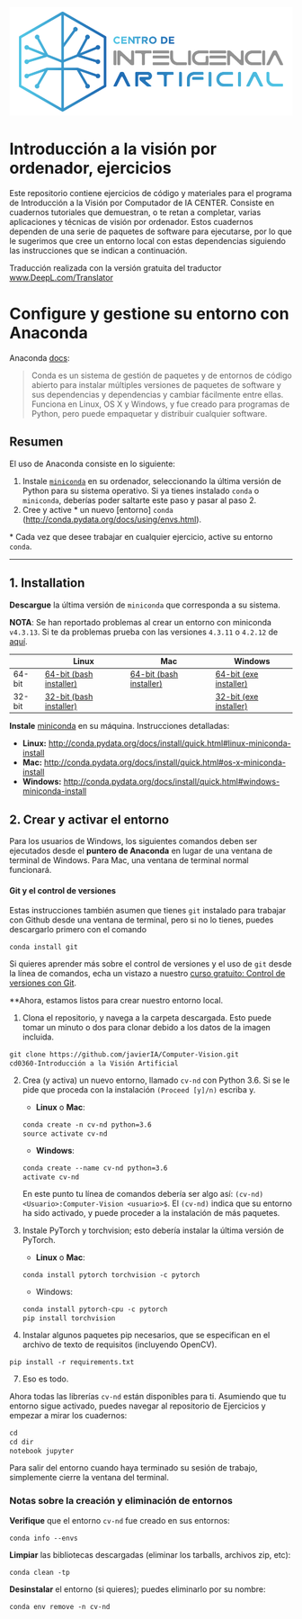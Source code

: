 
![alt text](logo.png "logo")

# Introducción a la visión por ordenador, ejercicios

Este repositorio contiene ejercicios de código y materiales para el programa de Introducción a la Visión por Computador de IA CENTER. Consiste en cuadernos tutoriales que demuestran, o te retan a completar, varias aplicaciones y técnicas de visión por ordenador. Estos cuadernos dependen de una serie de paquetes de software para ejecutarse, por lo que le sugerimos que cree un entorno local con estas dependencias siguiendo las instrucciones que se indican a continuación.

Traducción realizada con la versión gratuita del traductor www.DeepL.com/Translator

# Configure y gestione su entorno con Anaconda

Anaconda [docs](http://conda.pydata.org/docs):

> Conda es un sistema de gestión de paquetes y de entornos de código abierto 
para instalar múltiples versiones de paquetes de software y sus dependencias y 
dependencias y cambiar fácilmente entre ellas. Funciona en Linux, OS X y Windows, y fue creado 
para programas de Python, pero puede empaquetar y distribuir cualquier software.

## Resumen
El uso de Anaconda consiste en lo siguiente:

1. Instale [`miniconda`](http://conda.pydata.org/miniconda.html) en su ordenador, seleccionando la última versión de Python para su sistema operativo. Si ya tienes instalado `conda` o `miniconda`, deberías poder saltarte este paso y pasar al paso 2.
2. Cree y active * un nuevo [entorno] `conda` (http://conda.pydata.org/docs/using/envs.html).

\* Cada vez que desee trabajar en cualquier ejercicio, active su entorno `conda`.

---

## 1. Installation
**Descargue** la última versión de `miniconda` que corresponda a su sistema.

**NOTA**: Se han reportado problemas al crear un entorno con miniconda `v4.3.13`. Si te da problemas prueba con las versiones `4.3.11` o `4.2.12` de [aquí](https://repo.continuum.io/miniconda/).

|        | Linux | Mac | Windows | 
|--------|-------|-----|---------|
| 64-bit | [64-bit (bash installer)][lin64] | [64-bit (bash installer)][mac64] | [64-bit (exe installer)][win64]
| 32-bit | [32-bit (bash installer)][lin32] |  | [32-bit (exe installer)][win32]

[win64]: https://repo.continuum.io/miniconda/Miniconda3-latest-Windows-x86_64.exe
[win32]: https://repo.continuum.io/miniconda/Miniconda3-latest-Windows-x86.exe
[mac64]: https://repo.continuum.io/miniconda/Miniconda3-latest-MacOSX-x86_64.sh
[lin64]: https://repo.continuum.io/miniconda/Miniconda3-latest-Linux-x86_64.sh
[lin32]: https://repo.continuum.io/miniconda/Miniconda3-latest-Linux-x86.sh

**Instale** [miniconda](http://conda.pydata.org/miniconda.html) en su máquina. Instrucciones detalladas:

- **Linux:** http://conda.pydata.org/docs/install/quick.html#linux-miniconda-install
- **Mac:** http://conda.pydata.org/docs/install/quick.html#os-x-miniconda-install
- **Windows:** http://conda.pydata.org/docs/install/quick.html#windows-miniconda-install

## 2. Crear y activar el entorno

Para los usuarios de Windows, los siguientes comandos deben ser ejecutados desde el **puntero de Anaconda** en lugar de una ventana de terminal de Windows. Para Mac, una ventana de terminal normal funcionará. 

#### Git y el control de versiones
Estas instrucciones también asumen que tienes `git` instalado para trabajar con Github desde una ventana de terminal, pero si no lo tienes, puedes descargarlo primero con el comando
```
conda install git
```

Si quieres aprender más sobre el control de versiones y el uso de `git` desde la línea de comandos, echa un vistazo a nuestro [curso gratuito: Control de versiones con Git](https://www.udacity.com/course/version-control-with-git--ud123).

**Ahora, estamos listos para crear nuestro entorno local.

1. Clona el repositorio, y navega a la carpeta descargada. Esto puede tomar un minuto o dos para clonar debido a los datos de la imagen incluida.
```
git clone https://github.com/javierIA/Computer-Vision.git
cd0360-Introducción a la Visión Artificial
```

2. Crea (y activa) un nuevo entorno, llamado `cv-nd` con Python 3.6. Si se le pide que proceda con la instalación `(Proceed [y]/n)` escriba y.

	- __Linux__ o __Mac__: 
	```
	conda create -n cv-nd python=3.6
	source activate cv-nd
	```
	- __Windows__: 
	```
	conda create --name cv-nd python=3.6
	activate cv-nd
	```
	
	En este punto tu línea de comandos debería ser algo así: `(cv-nd) <Usuario>:Computer-Vision <usuario>$`. El `(cv-nd)` indica que su entorno ha sido activado, y puede proceder a la instalación de más paquetes.

3. Instale PyTorch y torchvision; esto debería instalar la última versión de PyTorch.
	
	- __Linux__ o __Mac__: 
	```
	conda install pytorch torchvision -c pytorch 
	```
	- Windows: 
	```
	conda install pytorch-cpu -c pytorch
	pip install torchvision
	```

6. Instalar algunos paquetes pip necesarios, que se especifican en el archivo de texto de requisitos (incluyendo OpenCV).
```
pip install -r requirements.txt
```

7. Eso es todo.

Ahora todas las librerías `cv-nd` están disponibles para ti. Asumiendo que tu entorno sigue activado, puedes navegar al repositorio de Ejercicios y empezar a mirar los cuadernos:

```
cd
cd dir 
notebook jupyter
```

Para salir del entorno cuando haya terminado su sesión de trabajo, simplemente cierre la ventana del terminal.

### Notas sobre la creación y eliminación de entornos

**Verifique** que el entorno `cv-nd` fue creado en sus entornos:

```
conda info --envs
```

**Limpiar** las bibliotecas descargadas (eliminar los tarballs, archivos zip, etc):

```
conda clean -tp
```

**Desinstalar** el entorno (si quieres); puedes eliminarlo por su nombre:

```
conda env remove -n cv-nd